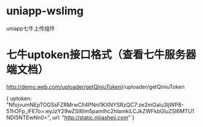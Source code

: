 # uniapp-wslimg
uniapp七牛上传组件

# 七牛uptoken接口格式（查看七牛服务器端文档）
http://demo.web.com/uploader/getQiniuToken)/uploader/getQiniuToken

{
	uptoken: "NfojvumNEpTOGSsFZRMrwCII4PNnl1KXNYSRzQC7:ze2mGaIu3ljWP8-51hOFp_lFE7o=:eyJzY29wZSI6Im5pamlhc2hlamkiLCJkZWFkbGluZSI6MTU1NDI5NTEwNn0=",
	url: "http://static.nijiasheji.com"
}